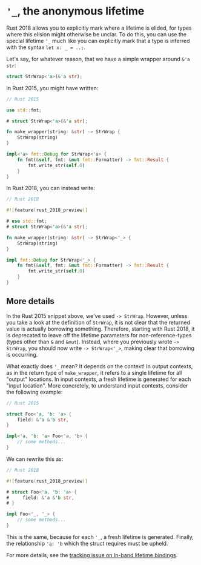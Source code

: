# `'_`, the anonymous lifetime

Rust 2018 allows you to explicitly mark where a lifetime is elided, for types
where this elision might otherwise be unclar. To do this, you can use the
special lifetime `'_` much like you can explicitly mark that a type is inferred
with the syntax `let x: _ = ..;`.

[1.26]: https://github.com/rust-lang/rust/blob/master/RELEASES.md#version-1260-2018-05-10

Let's say, for whatever reason, that we have a simple wrapper around `&'a str`:

```rust
struct StrWrap<'a>(&'a str);
```

In Rust 2015, you might have written:

```rust
// Rust 2015

use std::fmt;

# struct StrWrap<'a>(&'a str);

fn make_wrapper(string: &str) -> StrWrap {
    StrWrap(string)
}

impl<'a> fmt::Debug for StrWrap<'a> {
    fn fmt(&self, fmt: &mut fmt::Formatter) -> fmt::Result {
        fmt.write_str(self.0)
    }
}
```

In Rust 2018, you can instead write:

```rust
// Rust 2018

#![feature(rust_2018_preview)]

# use std::fmt;
# struct StrWrap<'a>(&'a str);

fn make_wrapper(string: &str) -> StrWrap<'_> {
    StrWrap(string)
}

impl fmt::Debug for StrWrap<'_> {
    fn fmt(&self, fmt: &mut fmt::Formatter) -> fmt::Result {
        fmt.write_str(self.0)
    }
}
```

## More details

In the Rust 2015 snippet above, we've used `-> StrWrap`. However, unless you take
a look at the definition of `StrWrap`, it is not clear that the returned value
is actually borrowing something. Therefore, starting with Rust 2018, it is
deprecated to leave off the lifetime parameters for non-reference-types (types
other than `&` and `&mut`). Instead, where you previously wrote `-> StrWrap`,
you should now write `-> StrWrap<'_>`, making clear that borrowing is occurring.

What exactly does `'_` mean? It depends on the context!
In output contexts, as in the return type of `make_wrapper`,
it refers to a single lifetime for  all "output" locations.
In input contexts, a fresh lifetime is generated for each "input location".
More concretely, to understand input contexts, consider the following example:

```rust
// Rust 2015

struct Foo<'a, 'b: 'a> {
    field: &'a &'b str,
}

impl<'a, 'b: 'a> Foo<'a, 'b> {
    // some methods...
}
```

We can rewrite this as:

```rust
// Rust 2018

#![feature(rust_2018_preview)]

# struct Foo<'a, 'b: 'a> {
#     field: &'a &'b str,
# }

impl Foo<'_, '_> {
    // some methods...
}
```

This is the same, because for each `'_`, a fresh lifetime is generated.
Finally, the relationship `'a: 'b` which the struct requires must be upheld.

For more details, see the [tracking issue on In-band lifetime bindings](https://github.com/rust-lang/rust/issues/44524).
